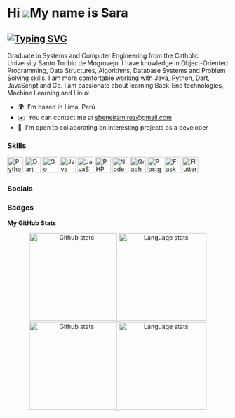 Hi ![](https://user-images.githubusercontent.com/18350557/176309783-0785949b-9127-417c-8b55-ab5a4333674e.gif)My name is Sara 
==================================================================================================================================

[![Typing SVG](https://readme-typing-svg.herokuapp.com/?lines=Software+Developer;Mobile+Developer;Backend+Developer)](https://git.io/typing-svg)
----------------------------

Graduate in Systems and Computer Engineering from the Catholic University Santo Toribio de Mogrovejo. I have knowledge in Object-Oriented Programming, Data Structures, Algorithms, Database Systems and Problem Solving skills. I am more comfortable working with Java, Python, Dart, JavaScript and Go. I am passionate about learning Back-End technologies, Machine Learning and Linux.

*   🌍  I'm based in Lima, Perú
*   ✉️  You can contact me at [sbenelramirez@gmail.com](mailto:sbenelramirez@gmail.com)
*   🤝  I'm open to collaborating on interesting projects as a developer

### Skills

<p align="left">
<a href="https://www.python.org/" target="_blank" rel="noreferrer"><img src="https://raw.githubusercontent.com/danielcranney/readme-generator/main/public/icons/skills/python-colored.svg" width="36" height="36" alt="Python" /></a>
<a href="https://dart.dev/" target="_blank" rel="noreferrer"><img src="https://raw.githubusercontent.com/danielcranney/readme-generator/main/public/icons/skills/dart-colored.svg" width="36" height="36" alt="Dart" /></a>
<a href="https://go.dev/doc/" target="_blank" rel="noreferrer"><img src="https://raw.githubusercontent.com/danielcranney/readme-generator/main/public/icons/skills/go-colored.svg" width="36" height="36" alt="Go" /></a>
<a href="https://www.oracle.com/java/" target="_blank" rel="noreferrer"><img src="https://raw.githubusercontent.com/danielcranney/readme-generator/main/public/icons/skills/java-colored.svg" width="36" height="36" alt="Java" /></a>
<a href="https://developer.mozilla.org/en-US/docs/Web/JavaScript" target="_blank" rel="noreferrer"><img src="https://raw.githubusercontent.com/danielcranney/readme-generator/main/public/icons/skills/javascript-colored.svg" width="36" height="36" alt="JavaScript" /></a>
<a href="https://www.php.net/" target="_blank" rel="noreferrer"><img src="https://raw.githubusercontent.com/danielcranney/readme-generator/main/public/icons/skills/php-colored.svg" width="36" height="36" alt="PHP" /></a>
<a href="https://nodejs.org/en/" target="_blank" rel="noreferrer"><img src="https://raw.githubusercontent.com/danielcranney/readme-generator/main/public/icons/skills/nodejs-colored.svg" width="36" height="36" alt="NodeJS" /></a>
<a href="https://graphql.org/" target="_blank" rel="noreferrer"><img src="https://raw.githubusercontent.com/danielcranney/readme-generator/main/public/icons/skills/graphql-colored.svg" width="36" height="36" alt="GraphQL" /></a>
<a href="https://www.postgresql.org/" target="_blank" rel="noreferrer"><img src="https://raw.githubusercontent.com/danielcranney/readme-generator/main/public/icons/skills/postgresql-colored.svg" width="36" height="36" alt="PostgreSQL" /></a>
<a href="https://flask.palletsprojects.com/en/2.0.x/" target="_blank" rel="noreferrer"><img src="https://raw.githubusercontent.com/danielcranney/readme-generator/main/public/icons/skills/flask-colored-dark.svg" width="36" height="36" alt="Flask" /></a>
<a href="https://flutter.dev/" target="_blank" rel="noreferrer"><img src="https://raw.githubusercontent.com/danielcranney/readme-generator/main/public/icons/skills/flutter-colored.svg" width="36" height="36" alt="Flutter" /></a>
</p>

### Socials


### Badges

<b>My GitHub Stats</b>

<!-- Light Mode -->
<div align="center"> 
  <a href="https://github.com/asloth#gh-light-mode-only">
    <img height=200 src="https://github-readme-stats.vercel.app/api?username=asloth&show_icons=true&line_height=28&card_width=450" alt="Github stats" />
  </a>
  <a href="https://github.com/asloth#gh-light-mode-only">
    <img height=200 src="https://github-readme-stats.vercel.app/api/top-langs/?username=asloth&layout=compact&langs_count=10" alt="Language stats" />
   </a>
</div>

<!-- Dark Mode -->
<div align="center"> 
  <a href="https://github.com/asloth#gh-dark-mode-only">
    <img height=200 src="https://github-readme-stats.vercel.app/api?username=asloth&show_icons=true&line_height=28&card_width=450&theme=dark&bg_color=000000&border_color=333333" alt="Github stats" />
  </a>
  <a href="https://github.com/asloth#gh-dark-mode-only">
    <img height=200 src="https://github-readme-stats.vercel.app/api/top-langs/?username=asloth&layout=compact&langs_count=10&theme=dark&bg_color=000000&border_color=333333" alt="Language stats" />
  </a>
</div>
